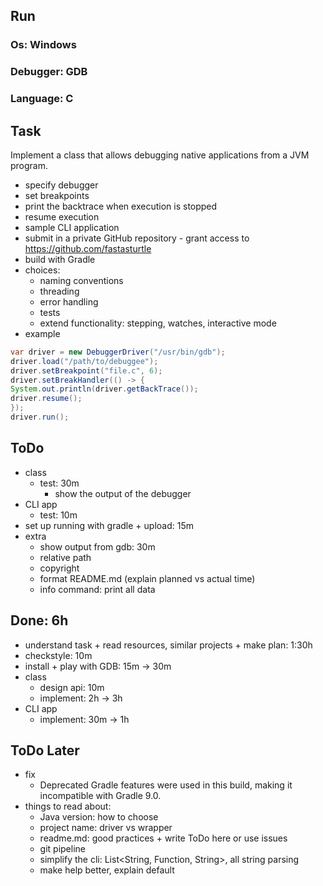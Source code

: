 ## Run
### Os: Windows
### Debugger: GDB
### Language: C

## Task
Implement a class that allows debugging native applications from a JVM program.
  - specify debugger
  - set breakpoints
  - print the backtrace when execution is stopped
  - resume execution
- sample CLI application
- submit in a private GitHub repository - grant access to https://github.com/fastasturtle
- build with Gradle
- choices:
  - naming conventions
  - threading
  - error handling
  - tests
  - extend functionality: stepping, watches, interactive mode
- example 
```java
var driver = new DebuggerDriver("/usr/bin/gdb");
driver.load("/path/to/debuggee");
driver.setBreakpoint("file.c", 6);
driver.setBreakHandler(() -> {
System.out.println(driver.getBackTrace());
driver.resume();
});
driver.run();
```

## ToDo
- class
  - test: 30m
    - show the output of the debugger
- CLI app
  - test: 10m
- set up running with gradle + upload: 15m
- extra
  - show output from gdb: 30m
  - relative path
  - copyright
  - format README.md (explain planned vs actual time)
  - info command: print all data

## Done: 6h
- understand task + read resources, similar projects + make plan: 1:30h
- checkstyle: 10m
- install + play with GDB: 15m -> 30m
- class
  - design api: 10m
  - implement: 2h -> 3h
- CLI app
  - implement: 30m -> 1h

## ToDo Later
- fix
  - Deprecated Gradle features were used in this build, making it incompatible with Gradle 9.0.
- things to read about:
  - Java version: how to choose
  - project name: driver vs wrapper
  - readme.md: good practices + write ToDo here or use issues
  - git pipeline
  - simplify the cli: List<String, Function, String>, all string parsing
  - make help better, explain default